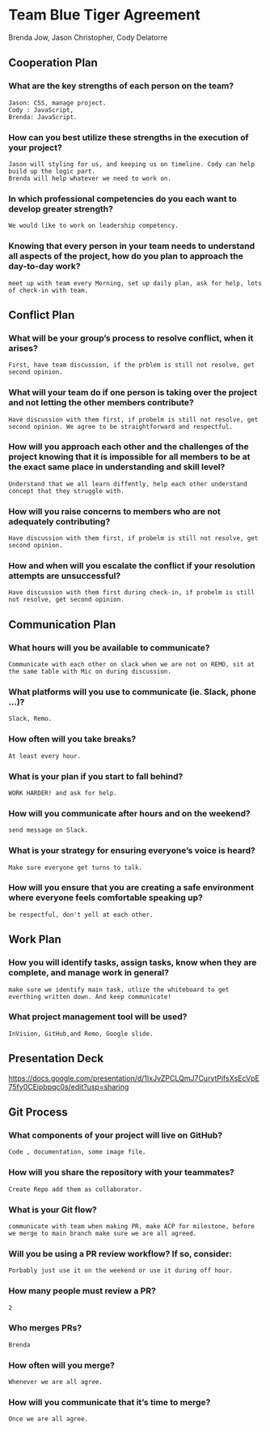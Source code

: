 # Team Blue Tiger Agreement
Brenda Jow, Jason Christopher, Cody Delatorre

## Cooperation Plan
### What are the key strengths of each person on the team?
    Jason: CSS, manage project. 
    Cody : JavaScript,
    Brenda: JavaScript.
### How can you best utilize these strengths in the execution of your project?
    Jason will styling for us, and keeping us on timeline. Cody can help build up the logic part. 
    Brenda will help whatever we need to work on. 
### In which professional competencies do you each want to develop greater strength?
    We would like to work on leadership competency.
### Knowing that every person in your team needs to understand all aspects of the project, how do you plan to approach the day-to-day work?
    meet up with team every Morning, set up daily plan, ask for help, lots of check-in with team.
   
   
## Conflict Plan

### What will be your group’s process to resolve conflict, when it arises?
    First, have team discussion, if the prblem is still not resolve, get second opinion. 
### What will your team do if one person is taking over the project and not letting the other members contribute?
    Have discussion with them first, if probelm is still not resolve, get second opinion. We agree to be straightforward and respectful. 
### How will you approach each other and the challenges of the project knowing that it is impossible for all members to be at the exact same place in understanding and skill level?
    Understand that we all learn diffently, help each other understand concept that they struggle with. 
### How will you raise concerns to members who are not adequately contributing?
    Have discussion with them first, if probelm is still not resolve, get second opinion. 
### How and when will you escalate the conflict if your resolution attempts are unsuccessful?
    Have discussion with them first during check-in, if probelm is still not resolve, get second opinion. 
    
    
## Communication Plan

### What hours will you be available to communicate?
    Communicate with each other on slack when we are not on REMO, sit at the same table with Mic on during discussion. 
### What platforms will you use to communicate (ie. Slack, phone …)?
    Slack, Remo. 
### How often will you take breaks?
    At least every hour. 
### What is your plan if you start to fall behind?
    WORK HARDER! and ask for help. 
### How will you communicate after hours and on the weekend?
    send message on Slack.
### What is your strategy for ensuring everyone’s voice is heard?
    Make sure everyone get turns to talk. 
### How will you ensure that you are creating a safe environment where everyone feels comfortable speaking up?
    be respectful, don't yell at each other. 

## Work Plan

### How you will identify tasks, assign tasks, know when they are complete, and manage work in general?
    make sure we identify main task, utlize the whiteboard to get everthing written down. And keep communicate! 
### What project management tool will be used?
    InVision, GitHub,and Remo, Google slide. 

## Presentation Deck
  https://docs.google.com/presentation/d/1IxJvZPCLQmJ7CurytPifsXsEcVpE75fy0CEipbpqc0s/edit?usp=sharing
  
## Git Process

### What components of your project will live on GitHub?
    Code , documentation, some image file. 
### How will you share the repository with your teammates?
    Create Repo add them as collaborator.
### What is your Git flow?
    communicate with team when making PR, make ACP for milestone, before we merge to main branch make sure we are all agreed. 
### Will you be using a PR review workflow? If so, consider:
    Porbably just use it on the weekend or use it during off hour. 
### How many people must review a PR?
    2 
### Who merges PRs?
    Brenda
### How often will you merge?
    Whenever we are all agree. 
### How will you communicate that it’s time to merge?
    Once we are all agree. 



